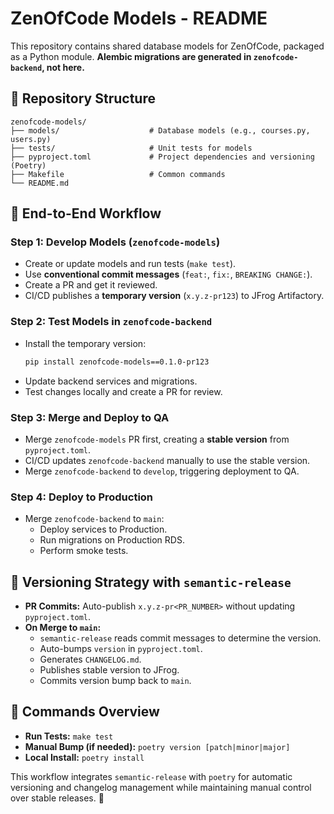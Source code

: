 # ZenOfCode Models - README

This repository contains shared database models for ZenOfCode, packaged as a Python module. **Alembic migrations are generated in `zenofcode-backend`, not here.**

## 📁 Repository Structure
```
zenofcode-models/
├── models/                    # Database models (e.g., courses.py, users.py)
├── tests/                     # Unit tests for models
├── pyproject.toml             # Project dependencies and versioning (Poetry)
├── Makefile                   # Common commands
└── README.md
```

## 🚀 End-to-End Workflow
### Step 1: Develop Models (`zenofcode-models`)
- Create or update models and run tests (`make test`).
- Use **conventional commit messages** (`feat:`, `fix:`, `BREAKING CHANGE:`).
- Create a PR and get it reviewed.
- CI/CD publishes a **temporary version** (`x.y.z-pr123`) to JFrog Artifactory.

### Step 2: Test Models in `zenofcode-backend`
- Install the temporary version:
  ```bash
  pip install zenofcode-models==0.1.0-pr123
  ```
- Update backend services and migrations.
- Test changes locally and create a PR for review.

### Step 3: Merge and Deploy to QA
- Merge `zenofcode-models` PR first, creating a **stable version** from `pyproject.toml`.
- CI/CD updates `zenofcode-backend` manually to use the stable version.
- Merge `zenofcode-backend` to `develop`, triggering deployment to QA.

### Step 4: Deploy to Production
- Merge `zenofcode-backend` to `main`:
  - Deploy services to Production.
  - Run migrations on Production RDS.
  - Perform smoke tests.

## 📝 Versioning Strategy with `semantic-release`
- **PR Commits:** Auto-publish `x.y.z-pr<PR_NUMBER>` without updating `pyproject.toml`.
- **On Merge to `main`:**
  - `semantic-release` reads commit messages to determine the version.
  - Auto-bumps `version` in `pyproject.toml`.
  - Generates `CHANGELOG.md`.
  - Publishes stable version to JFrog.
  - Commits version bump back to `main`.

## 🚀 Commands Overview
- **Run Tests:** `make test`
- **Manual Bump (if needed):** `poetry version [patch|minor|major]`
- **Local Install:** `poetry install`

This workflow integrates `semantic-release` with `poetry` for automatic versioning and changelog management while maintaining manual control over stable releases. 🚀
